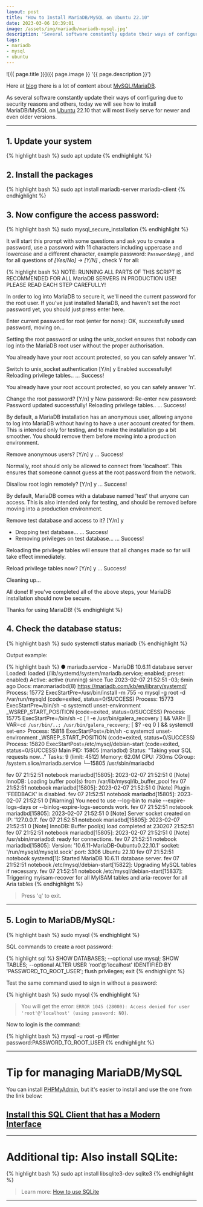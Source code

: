 ```yaml
---
layout: post
title: "How to Install MariaDB/MySQL on Ubuntu 22.10"
date: 2023-03-06 10:39:01
image: /assets/img/mariadb/mariadb-mysql.jpg'
description: 'Several software constantly update their ways of configuring due to security reasons and among others.'
tags:
- mariadb
- mysql
- ubuntu
---
```


![{{ page.title }}]({{ page.image }} '{{ page.description }}')

Here at [blog](https://terminalroot.com/) there is a lot of content about [MySQL/MariaDB](https://terminalroot.com/tags#mysql).

As several software constantly update their ways of configuring due to security reasons and others, today we will see how to install MariaDB/MySQL on [Ubuntu](https://terminalroot.com/tags#ubuntu) 22.10 that will most likely serve for newer and even older versions.

---

## 1. Update your system
{% highlight bash %}
sudo apt update
{% endhighlight %}

## 2. Install the packages
{% highlight bash %}
sudo apt install mariadb-server mariadb-client
{% endhighlight %}

## 3. Now configure the access password:
{% highlight bash %}
sudo mysql_secure_installation
{% endhighlight %}

It will start this prompt with some questions and ask you to create a password, use a password with 11 characters including uppercase and lowercase and a different character, example password: `PasswordAny@` , and for all questions of *[Yes/No] → [Y/N]* , check Y for all:

{% highlight bash %}
NOTE: RUNNING ALL PARTS OF THIS SCRIPT IS RECOMMENDED FOR ALL MariaDB
      SERVERS IN PRODUCTION USE!  PLEASE READ EACH STEP CAREFULLY!

In order to log into MariaDB to secure it, we'll need the current
password for the root user. If you've just installed MariaDB, and
haven't set the root password yet, you should just press enter here.

Enter current password for root (enter for none): 
OK, successfully used password, moving on...

Setting the root password or using the unix_socket ensures that nobody
can log into the MariaDB root user without the proper authorisation.

You already have your root account protected, so you can safely answer 'n'.

Switch to unix_socket authentication [Y/n] y
Enabled successfully!
Reloading privilege tables..
 ... Success!


You already have your root account protected, so you can safely answer 'n'.

Change the root password? [Y/n] y
New password: 
Re-enter new password: 
Password updated successfully!
Reloading privilege tables..
 ... Success!


By default, a MariaDB installation has an anonymous user, allowing anyone
to log into MariaDB without having to have a user account created for
them.  This is intended only for testing, and to make the installation
go a bit smoother.  You should remove them before moving into a
production environment.

Remove anonymous users? [Y/n] y
 ... Success!

Normally, root should only be allowed to connect from 'localhost'.  This
ensures that someone cannot guess at the root password from the network.

Disallow root login remotely? [Y/n] y
 ... Success!

By default, MariaDB comes with a database named 'test' that anyone can
access.  This is also intended only for testing, and should be removed
before moving into a production environment.

Remove test database and access to it? [Y/n] y
 - Dropping test database...
 ... Success!
 - Removing privileges on test database...
 ... Success!

Reloading the privilege tables will ensure that all changes made so far
will take effect immediately.

Reload privilege tables now? [Y/n] y
 ... Success!

Cleaning up...

All done!  If you've completed all of the above steps, your MariaDB
installation should now be secure.

Thanks for using MariaDB!
{% endhighlight %}


## 4. Check the database status:
{% highlight bash %}
sudo systemctl status mariadb
{% endhighlight %}

Output example:

{% highlight bash %}
● mariadb.service - MariaDB 10.6.11 database server
     Loaded: loaded (/lib/systemd/system/mariadb.service; enabled; preset: enabled)
     Active: active (running) since Tue 2023-02-07 21:52:51 -03; 6min ago
       Docs: man:mariadbd(8)
             https://mariadb.com/kb/en/library/systemd/
    Process: 15772 ExecStartPre=/usr/bin/install -m 755 -o mysql -g root -d /var/run/mysqld (code=exited, status=0/SUCCESS)
    Process: 15773 ExecStartPre=/bin/sh -c systemctl unset-environment _WSREP_START_POSITION (code=exited, status=0/SUCCESS)
    Process: 15775 ExecStartPre=/bin/sh -c [ ! -e /usr/bin/galera_recovery ] && VAR= ||   VAR=`cd /usr/bin/..; /usr/bin/galera_recovery`; [ $? -eq 0 ]   && systemctl set-en>
    Process: 15818 ExecStartPost=/bin/sh -c systemctl unset-environment _WSREP_START_POSITION (code=exited, status=0/SUCCESS)
    Process: 15820 ExecStartPost=/etc/mysql/debian-start (code=exited, status=0/SUCCESS)
   Main PID: 15805 (mariadbd)
     Status: "Taking your SQL requests now..."
      Tasks: 9 (limit: 4512)
     Memory: 62.0M
        CPU: 730ms
     CGroup: /system.slice/mariadb.service
             └─15805 /usr/sbin/mariadbd

fev 07 21:52:51 notebook mariadbd[15805]: 2023-02-07 21:52:51 0 [Note] InnoDB: Loading buffer pool(s) from /var/lib/mysql/ib_buffer_pool
fev 07 21:52:51 notebook mariadbd[15805]: 2023-02-07 21:52:51 0 [Note] Plugin 'FEEDBACK' is disabled.
fev 07 21:52:51 notebook mariadbd[15805]: 2023-02-07 21:52:51 0 [Warning] You need to use --log-bin to make --expire-logs-days or --binlog-expire-logs-seconds work.
fev 07 21:52:51 notebook mariadbd[15805]: 2023-02-07 21:52:51 0 [Note] Server socket created on IP: '127.0.0.1'.
fev 07 21:52:51 notebook mariadbd[15805]: 2023-02-07 21:52:51 0 [Note] InnoDB: Buffer pool(s) load completed at 230207 21:52:51
fev 07 21:52:51 notebook mariadbd[15805]: 2023-02-07 21:52:51 0 [Note] /usr/sbin/mariadbd: ready for connections.
fev 07 21:52:51 notebook mariadbd[15805]: Version: '10.6.11-MariaDB-0ubuntu0.22.10.1'  socket: '/run/mysqld/mysqld.sock'  port: 3306  Ubuntu 22.10
fev 07 21:52:51 notebook systemd[1]: Started MariaDB 10.6.11 database server.
fev 07 21:52:51 notebook /etc/mysql/debian-start[15822]: Upgrading MySQL tables if necessary.
fev 07 21:52:51 notebook /etc/mysql/debian-start[15837]: Triggering myisam-recover for all MyISAM tables and aria-recover for all Aria tables
{% endhighlight %}

> Press 'q' to exit.

---

## 5. Login to MariaDB/MySQL:

{% highlight bash %}
sudo mysql
{% endhighlight %}

SQL commands to create a root password:

{% highlight sql %}
SHOW DATABASES; --optional
use mysql;
SHOW TABLES; --optional
ALTER USER 'root'@'localhost' IDENTIFIED BY 'PASSWORD_TO_ROOT_USER';
flush privileges;
exit
{% endhighlight %}

Test the same command used to sign in without a password:

{% highlight bash %}
sudo mysql
{% endhighlight %}
> You will get the error: `ERROR 1045 (28000): Access denied for user 'root'@'localhost' (using password: NO)`.

Now to login is the command:

{% highlight bash %}
mysql -u root -p
#Enter password:PASSWORD_TO_ROOT_USER
{% endhighlight %}

---

# Tip for managing MariaDB/MySQL
You can install [PHPMyAdmin](https://www.phpmyadmin.net/), but it's easier to install and use the one from the link below:
## [Install this SQL Client that has a Modern Interface](https://terminalroot.com/install-this-sql-client-which-has-a-modern-interface/)

---

# Additional tip: Also install SQLite:
{% highlight bash %}
sudo apt install libsqlite3-dev sqlite3
{% endhighlight %}
> Learn more: [How to use SQLite](https://terminalroot.com/tags#sqlite)

---

